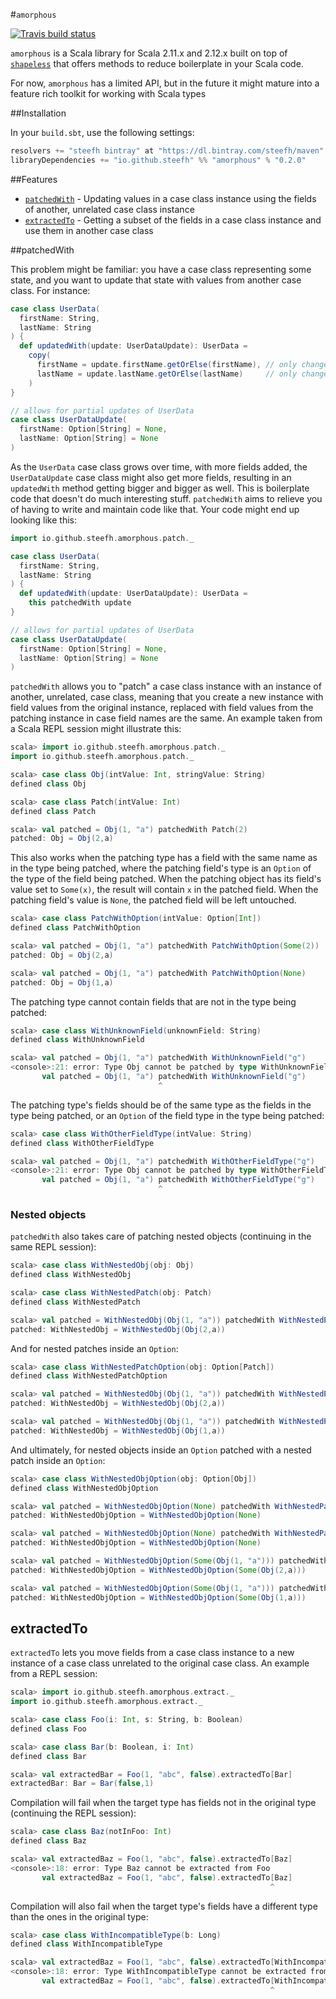 #`amorphous`

[![Travis build status](https://travis-ci.org/SteefH/amorphous.svg?branch=master "Travis build status")](https://travis-ci.org/SteefH/amorphous)

`amorphous` is a Scala library for Scala 2.11.x and 2.12.x built on top of [`shapeless`](https://github.com/milessabin/shapeless) that offers methods to reduce boilerplate in your Scala code.

For now, `amorphous` has a limited API, but in the future it might mature into a feature rich toolkit for working with Scala types

##Installation

In your `build.sbt`, use the following settings:

```scala
resolvers += "steefh bintray" at "https://dl.bintray.com/steefh/maven"
libraryDependencies += "io.github.steefh" %% "amorphous" % "0.2.0"
```

##Features

 * [`patchedWith`](#patchedwith) - Updating values in a case class instance using the fields of another, unrelated case class instance
 * [`extractedTo`](#extractedto) - Getting a subset of the fields in a case class instance and use them in another case class

##patchedWith

This problem might be familiar: you have a case class representing some state, and you want to update that state with values from another case class. For instance:

```scala
case class UserData(
  firstName: String,
  lastName: String
) {
  def updatedWith(update: UserDataUpdate): UserData =
	copy(
	  firstName = update.firstName.getOrElse(firstName), // only change if it is set in update
	  lastName = update.lastName.getOrElse(lastName)     // only change if it is set in update
	)
}

// allows for partial updates of UserData
case class UserDataUpdate(
  firstName: Option[String] = None,
  lastName: Option[String] = None
)
```

As the `UserData` case class grows over time, with more fields added, the `UserDataUpdate` case class might also get more fields, resulting in an `updatedWith` method getting bigger and bigger as well. This is boilerplate code that doesn't do much interesting stuff. `patchedWith` aims to relieve you of having to write and maintain code like that. Your code might end up looking like this:

```scala
import io.github.steefh.amorphous.patch._

case class UserData(
  firstName: String,
  lastName: String
) {
  def updatedWith(update: UserDataUpdate): UserData =
	this patchedWith update
}

// allows for partial updates of UserData
case class UserDataUpdate(
  firstName: Option[String] = None,
  lastName: Option[String] = None
)
```

`patchedWith` allows you to "patch" a case class instance with an instance of another, unrelated, case class, meaning that you create a new instance with field values from the original instance, replaced with field values from the patching instance in case field names are the same. An example taken from a Scala REPL session might illustrate this:

```scala
scala> import io.github.steefh.amorphous.patch._
import io.github.steefh.amorphous.patch._

scala> case class Obj(intValue: Int, stringValue: String)
defined class Obj

scala> case class Patch(intValue: Int)
defined class Patch

scala> val patched = Obj(1, "a") patchedWith Patch(2)
patched: Obj = Obj(2,a)
```

This also works when the patching type has a field with the same name as in the type being patched, where the patching field's type is an `Option` of the type of the field being patched. When the patching object has its field's value set to `Some(x)`, the result will contain `x` in the patched field. When the patching field's value is `None`, the patched field will be left untouched. 

```scala
scala> case class PatchWithOption(intValue: Option[Int])
defined class PatchWithOption

scala> val patched = Obj(1, "a") patchedWith PatchWithOption(Some(2))
patched: Obj = Obj(2,a)

scala> val patched = Obj(1, "a") patchedWith PatchWithOption(None)
patched: Obj = Obj(1,a)
```

The patching type cannot contain fields that are not in the type being patched:

```scala
scala> case class WithUnknownField(unknownField: String)
defined class WithUnknownField

scala> val patched = Obj(1, "a") patchedWith WithUnknownField("g")
<console>:21: error: Type Obj cannot be patched by type WithUnknownField
       val patched = Obj(1, "a") patchedWith WithUnknownField("g")
                                 ^
```

The patching type's fields should be of the same type as the fields in the type being patched, or an `Option` of the field type in the type being patched:

```scala
scala> case class WithOtherFieldType(intValue: String)
defined class WithOtherFieldType

scala> val patched = Obj(1, "a") patchedWith WithOtherFieldType("g")
<console>:21: error: Type Obj cannot be patched by type WithOtherFieldType
       val patched = Obj(1, "a") patchedWith WithOtherFieldType("g")
                                 ^
```

### Nested objects

`patchedWith` also takes care of patching nested objects (continuing in the same REPL session):

```scala
scala> case class WithNestedObj(obj: Obj)
defined class WithNestedObj

scala> case class WithNestedPatch(obj: Patch)
defined class WithNestedPatch

scala> val patched = WithNestedObj(Obj(1, "a")) patchedWith WithNestedPatch(Patch(2))
patched: WithNestedObj = WithNestedObj(Obj(2,a))
```

And for nested patches inside an `Option`:

```scala
scala> case class WithNestedPatchOption(obj: Option[Patch])
defined class WithNestedPatchOption

scala> val patched = WithNestedObj(Obj(1, "a")) patchedWith WithNestedPatchOption(Some(Patch(2)))
patched: WithNestedObj = WithNestedObj(Obj(2,a))

scala> val patched = WithNestedObj(Obj(1, "a")) patchedWith WithNestedPatchOption(None)
patched: WithNestedObj = WithNestedObj(Obj(1,a))
```

And ultimately, for nested objects inside an `Option` patched with a nested patch inside an `Option`:

```scala
scala> case class WithNestedObjOption(obj: Option[Obj])
defined class WithNestedObjOption

scala> val patched = WithNestedObjOption(None) patchedWith WithNestedPatchOption(Some(Patch(2)))
patched: WithNestedObjOption = WithNestedObjOption(None)

scala> val patched = WithNestedObjOption(None) patchedWith WithNestedPatchOption(None)
patched: WithNestedObjOption = WithNestedObjOption(None)

scala> val patched = WithNestedObjOption(Some(Obj(1, "a"))) patchedWith WithNestedPatchOption(Some(Patch(2)))
patched: WithNestedObjOption = WithNestedObjOption(Some(Obj(2,a)))

scala> val patched = WithNestedObjOption(Some(Obj(1, "a"))) patchedWith WithNestedPatchOption(None)
patched: WithNestedObjOption = WithNestedObjOption(Some(Obj(1,a)))
```

## extractedTo

`extractedTo` lets you move fields from a case class instance to a new instance of a case class unrelated to the original case class. An example from a REPL session:

```scala
scala> import io.github.steefh.amorphous.extract._
import io.github.steefh.amorphous.extract._

scala> case class Foo(i: Int, s: String, b: Boolean)
defined class Foo

scala> case class Bar(b: Boolean, i: Int)
defined class Bar

scala> val extractedBar = Foo(1, "abc", false).extractedTo[Bar]
extractedBar: Bar = Bar(false,1)
```

Compilation will fail when the target type has fields not in the original type (continuing the REPL session):

```scala
scala> case class Baz(notInFoo: Int)
defined class Baz

scala> val extractedBaz = Foo(1, "abc", false).extractedTo[Baz]
<console>:18: error: Type Baz cannot be extracted from Foo
       val extractedBaz = Foo(1, "abc", false).extractedTo[Baz]
                                                          ^
```

Compilation will also fail when the target type's fields have a different type than the ones in the original type:

```scala
scala> case class WithIncompatibleType(b: Long)
defined class WithIncompatibleType

scala> val extractedBaz = Foo(1, "abc", false).extractedTo[WithIncompatibleType]
<console>:18: error: Type WithIncompatibleType cannot be extracted from Foo
       val extractedBaz = Foo(1, "abc", false).extractedTo[WithIncompatibleType]
                                                          ^
```
